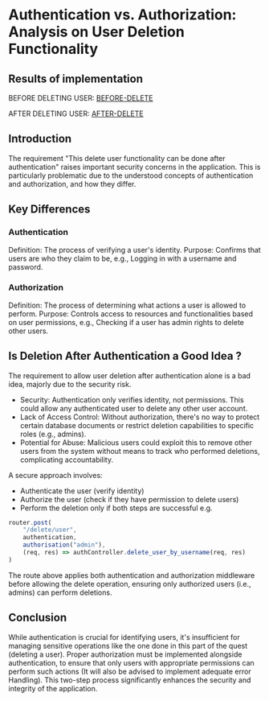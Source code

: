 # Authentication vs. Authorization: Analysis on User Deletion Functionality

## Results of implementation
BEFORE DELETING USER:
[BEFORE-DELETE](./results/before_delete.png)

AFTER DELETING USER:
[AFTER-DELETE](./results/after_delete.png)

## Introduction
The requirement "This delete user functionality can be done after authentication" raises important security concerns in the application. This is particularly problematic due to the understood concepts of authentication and authorization, and how they differ.

## Key Differences
### Authentication
Definition: The process of verifying a user's identity.
Purpose: Confirms that users are who they claim to be, e.g., Logging in with a username and password.

### Authorization
Definition: The process of determining what actions a user is allowed to perform.
Purpose: Controls access to resources and functionalities based on user permissions, e.g., Checking if a user has admin rights to delete other users.

## Is Deletion After Authentication a Good Idea ?
The requirement to allow user deletion after authentication alone is a bad idea, majorly due to the security risk. 

- Security: Authentication only verifies identity, not permissions. This could allow any authenticated user to delete any other user account.
- Lack of Access Control: Without authorization, there's no way to protect certain database documents or restrict deletion capabilities to specific roles (e.g., admins).
- Potential for Abuse: Malicious users could exploit this to remove other users from the system without means to track who performed deletions, complicating accountability.

A secure approach involves:
- Authenticate the user (verify identity)
- Authorize the user (check if they have permission to delete users)
- Perform the deletion only if both steps are successful
e.g.

```javaScript
router.post(
    "/delete/user",
    authentication,
    authorisation("admin"),
    (req, res) => authController.delete_user_by_username(req, res)
)
```

The route above applies both authentication and authorization middleware before allowing the delete operation, ensuring only authorized users (i.e., admins) can perform deletions.

## Conclusion
While authentication is crucial for identifying users, it's insufficient for managing sensitive operations like the one done in this part of the quest (deleting a user). Proper authorization must be implemented alongside authentication, to ensure that only users with appropriate permissions can perform such actions (It will also be advised to implement adequate error Handling). This two-step process significantly enhances the security and integrity of the application.